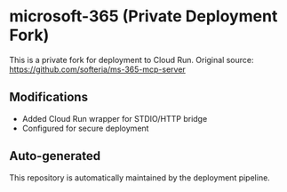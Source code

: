 # microsoft-365 (Private Deployment Fork)

This is a private fork for deployment to Cloud Run.
Original source: https://github.com/softeria/ms-365-mcp-server

## Modifications
- Added Cloud Run wrapper for STDIO/HTTP bridge
- Configured for secure deployment

## Auto-generated
This repository is automatically maintained by the deployment pipeline.

